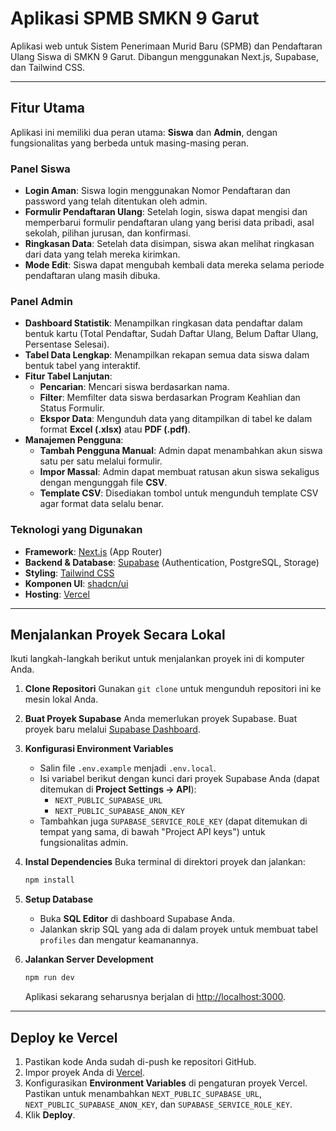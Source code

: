 # Aplikasi SPMB SMKN 9 Garut

Aplikasi web untuk Sistem Penerimaan Murid Baru (SPMB) dan Pendaftaran Ulang Siswa di SMKN 9 Garut. Dibangun menggunakan Next.js, Supabase, dan Tailwind CSS.

---

## Fitur Utama

Aplikasi ini memiliki dua peran utama: **Siswa** dan **Admin**, dengan fungsionalitas yang berbeda untuk masing-masing peran.

### Panel Siswa

-   **Login Aman**: Siswa login menggunakan Nomor Pendaftaran dan password yang telah ditentukan oleh admin.
-   **Formulir Pendaftaran Ulang**: Setelah login, siswa dapat mengisi dan memperbarui formulir pendaftaran ulang yang berisi data pribadi, asal sekolah, pilihan jurusan, dan konfirmasi.
-   **Ringkasan Data**: Setelah data disimpan, siswa akan melihat ringkasan dari data yang telah mereka kirimkan.
-   **Mode Edit**: Siswa dapat mengubah kembali data mereka selama periode pendaftaran ulang masih dibuka.

### Panel Admin

-   **Dashboard Statistik**: Menampilkan ringkasan data pendaftar dalam bentuk kartu (Total Pendaftar, Sudah Daftar Ulang, Belum Daftar Ulang, Persentase Selesai).
-   **Tabel Data Lengkap**: Menampilkan rekapan semua data siswa dalam bentuk tabel yang interaktif.
-   **Fitur Tabel Lanjutan**:
    -   **Pencarian**: Mencari siswa berdasarkan nama.
    -   **Filter**: Memfilter data siswa berdasarkan Program Keahlian dan Status Formulir.
    -   **Ekspor Data**: Mengunduh data yang ditampilkan di tabel ke dalam format **Excel (.xlsx)** atau **PDF (.pdf)**.
-   **Manajemen Pengguna**:
    -   **Tambah Pengguna Manual**: Admin dapat menambahkan akun siswa satu per satu melalui formulir.
    -   **Impor Massal**: Admin dapat membuat ratusan akun siswa sekaligus dengan mengunggah file **CSV**.
    -   **Template CSV**: Disediakan tombol untuk mengunduh template CSV agar format data selalu benar.

### Teknologi yang Digunakan

-   **Framework**: [Next.js](https://nextjs.org) (App Router)
-   **Backend & Database**: [Supabase](https://supabase.com) (Authentication, PostgreSQL, Storage)
-   **Styling**: [Tailwind CSS](https://tailwindcss.com)
-   **Komponen UI**: [shadcn/ui](https://ui.shadcn.com/)
-   **Hosting**: [Vercel](https://vercel.com)

---

## Menjalankan Proyek Secara Lokal

Ikuti langkah-langkah berikut untuk menjalankan proyek ini di komputer Anda.

1.  **Clone Repositori**
    Gunakan `git clone` untuk mengunduh repositori ini ke mesin lokal Anda.

2.  **Buat Proyek Supabase**
    Anda memerlukan proyek Supabase. Buat proyek baru melalui [Supabase Dashboard](https://database.new).

3.  **Konfigurasi Environment Variables**
    -   Salin file `.env.example` menjadi `.env.local`.
    -   Isi variabel berikut dengan kunci dari proyek Supabase Anda (dapat ditemukan di **Project Settings -> API**):
        -   `NEXT_PUBLIC_SUPABASE_URL`
        -   `NEXT_PUBLIC_SUPABASE_ANON_KEY`
    -   Tambahkan juga `SUPABASE_SERVICE_ROLE_KEY` (dapat ditemukan di tempat yang sama, di bawah "Project API keys") untuk fungsionalitas admin.

4.  **Instal Dependencies**
    Buka terminal di direktori proyek dan jalankan:
    ```bash
    npm install
    ```

5.  **Setup Database**
    -   Buka **SQL Editor** di dashboard Supabase Anda.
    -   Jalankan skrip SQL yang ada di dalam proyek untuk membuat tabel `profiles` dan mengatur keamanannya.

6.  **Jalankan Server Development**
    ```bash
    npm run dev
    ```
    Aplikasi sekarang seharusnya berjalan di <http://localhost:3000>.

---

## Deploy ke Vercel

1.  Pastikan kode Anda sudah di-push ke repositori GitHub.
2.  Impor proyek Anda di [Vercel](https://vercel.com/new).
3.  Konfigurasikan **Environment Variables** di pengaturan proyek Vercel. Pastikan untuk menambahkan `NEXT_PUBLIC_SUPABASE_URL`, `NEXT_PUBLIC_SUPABASE_ANON_KEY`, dan `SUPABASE_SERVICE_ROLE_KEY`.
4.  Klik **Deploy**.
